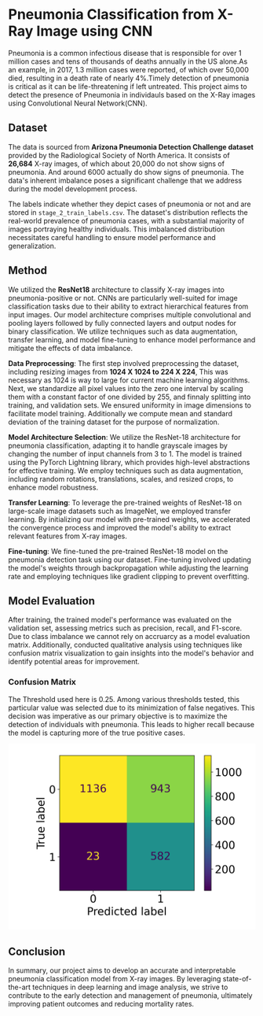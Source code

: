 # Pneumonia Classification from X-Ray Image using CNN

Pneumonia is a common infectious disease that is responsible for over 1 million cases and tens of thousands of deaths annually in the US alone.As an example, in 2017, 1.3 million cases were reported, of which over 50,000 died, resulting in a death rate of nearly 4%.Timely detection of pneumonia is critical as it can be life-threatening if left untreated. This project aims to detect the presence of Pneumonia in individauls based on the X-Ray images using Convolutional Neural Network(CNN).

## Dataset

The data is sourced from **Arizona Pneumonia Detection Challenge dataset** provided by the Radiological Society of North America. It consists of **26,684** X-ray images, of which about 20,000 do not show signs of pneumonia. And around 6000 actually do show signs of pneumonia. The data's inherent imbalance poses a significant challenge that we address during the model development process.

The labels indicate whether they depict cases of pneumonia or not and are stored in `stage_2_train_labels.csv`. The dataset's distribution reflects the real-world prevalence of pneumonia cases, with a substantial majority of images portraying healthy individuals. This imbalanced distribution necessitates careful handling to ensure model performance and generalization.

## Method

We utilized the **ResNet18** architecture to classify X-ray images into pneumonia-positive or not. CNNs are particularly well-suited for image classification tasks due to their ability to extract hierarchical features from input images. Our model architecture comprises multiple convolutional and pooling layers followed by fully connected layers and output nodes for binary classification. We utilize techniques such as data augmentation, transfer learning, and model fine-tuning to enhance model performance and mitigate the effects of data imbalance.

**Data Preprocessing**: The first step involved preprocessing the dataset, including resizing images from **1024 X 1024 to 224 X 224**, This was necessary as 1024 is way to large for current machine learning algorithms. Next, we standardize all pixel values into the zero one interval by scaling them with a constant factor of one divided by 255, and finnaly splitting into training, and validation sets. We ensured uniformity in image dimensions to facilitate model training. Additionally we compute mean and standard deviation of the training dataset for the purpose of normalization.

**Model Architecture Selection**: We utilize the ResNet-18 architecture for pneumonia classification, adapting it to handle grayscale images by changing the number of input channels from 3 to 1. The model is trained using the PyTorch Lightning library, which provides high-level abstractions for effective training. We employ techniques such as data augmentation, including random rotations, translations, scales, and resized crops, to enhance model robustness.

**Transfer Learning**: To leverage the pre-trained weights of ResNet-18 on large-scale image datasets such as ImageNet, we employed transfer learning. By initializing our model with pre-trained weights, we accelerated the convergence process and improved the model's ability to extract relevant features from X-ray images.

**Fine-tuning**: We fine-tuned the pre-trained ResNet-18 model on the pneumonia detection task using our dataset. Fine-tuning involved updating the model's weights through backpropagation while adjusting the learning rate and employing techniques like gradient clipping to prevent overfitting.

## Model Evaluation

After training, the trained model's performance was evaluated on the validation set, assessing metrics such as precision, recall, and F1-score. Due to class imbalance we cannot rely on accruarcy as a model evaluation matrix. Additionally, conducted qualitative analysis using techniques like confusion matrix visualization to gain insights into the model's behavior and identify potential areas for improvement.

### Confusion Matrix

The Threshold used here is 0.25. Among various thresholds tested, this particular value was selected due to its minimization of false negatives. This decision was imperative as our primary objective is to maximize the detection of individuals with pneumonia. This leads to higher recall because the model is capturing more of the true positive cases. 

![Confusion Matrix](Confusion_Matrix.png)

## Conclusion

In summary, our project aims to develop an accurate and interpretable pneumonia classification model from X-ray images. By leveraging state-of-the-art techniques in deep learning and image analysis, we strive to contribute to the early detection and management of pneumonia, ultimately improving patient outcomes and reducing mortality rates.

